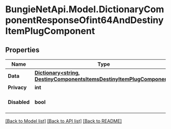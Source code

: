 # BungieNetApi.Model.DictionaryComponentResponseOfint64AndDestinyItemPlugComponent
## Properties

Name | Type | Description | Notes
------------ | ------------- | ------------- | -------------
**Data** | [**Dictionary&lt;string, DestinyComponentsItemsDestinyItemPlugComponent&gt;**](DestinyComponentsItemsDestinyItemPlugComponent.md) |  | [optional] 
**Privacy** | **int** |  | [optional] 
**Disabled** | **bool** | If true, this component is disabled. | [optional] 

[[Back to Model list]](../README.md#documentation-for-models) [[Back to API list]](../README.md#documentation-for-api-endpoints) [[Back to README]](../README.md)

